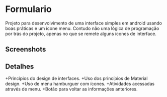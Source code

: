 # Formulario
Projeto para desenvolvimento de uma interface simples em android usando boas práticas e um ícone menu. Contudo não uma lógica de programação por trás do projeto, apenas no que se remete alguns ícones de interface.
## Screenshots
## Detalhes
+Princípios do design de interfaces.
+Uso dos princípios de Material design.
+Uso de menu hamburguer com ícones.
+Atividades acessadas através de menu.
+Botão para voltar as informações anteriores.
